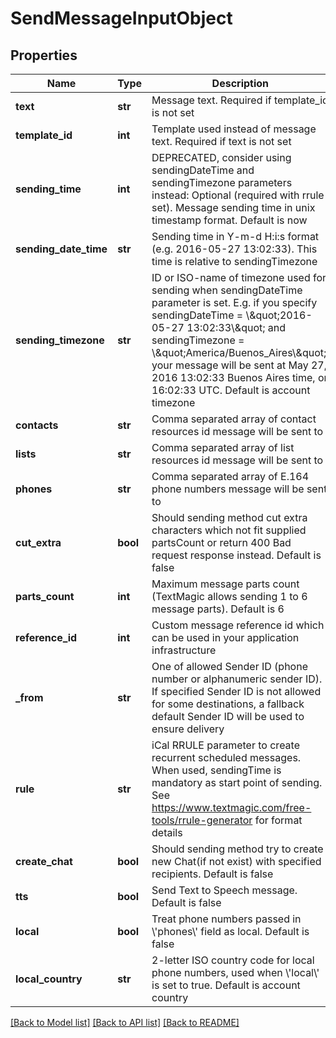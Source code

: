 # SendMessageInputObject

## Properties
Name | Type | Description | Notes
------------ | ------------- | ------------- | -------------
**text** | **str** | Message text. Required if template_id is not set | 
**template_id** | **int** | Template used instead of message text. Required if text is not set | [optional] 
**sending_time** | **int** | DEPRECATED, consider using sendingDateTime and sendingTimezone parameters instead: Optional (required with rrule set). Message sending time in unix timestamp format. Default is now | [optional] 
**sending_date_time** | **str** | Sending time in Y-m-d H:i:s format (e.g. 2016-05-27 13:02:33). This time is relative to sendingTimezone | [optional] 
**sending_timezone** | **str** | ID or ISO-name of timezone used for sending when sendingDateTime parameter is set. E.g. if you specify sendingDateTime &#x3D; \\\&quot;2016-05-27 13:02:33\\\&quot; and sendingTimezone &#x3D; \\\&quot;America/Buenos_Aires\\\&quot;, your message will be sent at May 27, 2016 13:02:33 Buenos Aires time, or 16:02:33 UTC. Default is account timezone | [optional] 
**contacts** | **str** | Comma separated array of contact resources id message will be sent to | [optional] 
**lists** | **str** | Comma separated array of list resources id message will be sent to | [optional] 
**phones** | **str** | Comma separated array of E.164 phone numbers message will be sent to | 
**cut_extra** | **bool** | Should sending method cut extra characters which not fit supplied partsCount or return 400 Bad request response instead. Default is false | [optional] 
**parts_count** | **int** | Maximum message parts count (TextMagic allows sending 1 to 6 message parts). Default is 6 | [optional] 
**reference_id** | **int** | Custom message reference id which can be used in your application infrastructure | [optional] 
**_from** | **str** | One of allowed Sender ID (phone number or alphanumeric sender ID). If specified Sender ID is not allowed for some destinations, a fallback default Sender ID will be used to ensure delivery | [optional] 
**rule** | **str** | iCal RRULE parameter to create recurrent scheduled messages. When used, sendingTime is mandatory as start point of sending. See https://www.textmagic.com/free-tools/rrule-generator for format details | [optional] 
**create_chat** | **bool** | Should sending method try to create new Chat(if not exist) with specified recipients. Default is false | [optional] 
**tts** | **bool** | Send Text to Speech message. Default is false | [optional] 
**local** | **bool** | Treat phone numbers passed in \\&#39;phones\\&#39; field as local. Default is false | [optional] 
**local_country** | **str** | 2-letter ISO country code for local phone numbers, used when \\&#39;local\\&#39; is set to true. Default is account country | [optional] 

[[Back to Model list]](../README.md#documentation-for-models) [[Back to API list]](../README.md#documentation-for-api-endpoints) [[Back to README]](../README.md)


